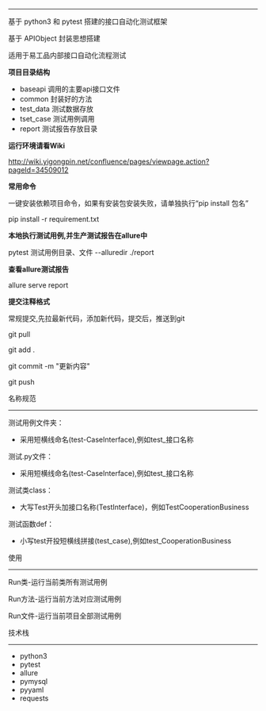 ***
基于 python3 和 pytest 搭建的接口自动化测试框架

基于 APIObject 封装思想搭建

适用于易工品内部接口自动化流程测试

**项目目录结构**

- baseapi 调用的主要api接口文件
- common  封装好的方法
- test_data 测试数据存放
- tset_case 测试用例调用
- report 测试报告存放目录

**运行环境请看Wiki**

http://wiki.yigongpin.net/confluence/pages/viewpage.action?pageId=34509012

**常用命令**

一键安装依赖项目命令，如果有安装包安装失败，请单独执行“pip install 包名”

pip install -r requirement.txt 

**本地执行测试用例,并生产测试报告在allure中**

pytest 测试用例目录、文件 --alluredir ./report

**查看allure测试报告**

allure serve report

**提交注释格式**

常规提交,先拉最新代码，添加新代码，提交后，推送到git

git pull

git add .

git commit -m "更新内容"

git push


名称规范
***
测试用例文件夹：

- 采用短横线命名(test-CaseInterface),例如test_接口名称

测试.py文件：

- 采用短横线命名(test-CaseInterface),例如test_接口名称

测试类class：

- 大写Test开头加接口名称(TestInterface)，例如TestCooperationBusiness

测试函数def：

- 小写test开投短横线拼接(test_case),例如test_CooperationBusiness

使用
***
Run类-运行当前类所有测试用例

Run方法-运行当前方法对应测试用例

Run文件-运行当前项目全部测试用例

技术栈
***
- python3
- pytest
- allure
- pymysql
- pyyaml
- requests
